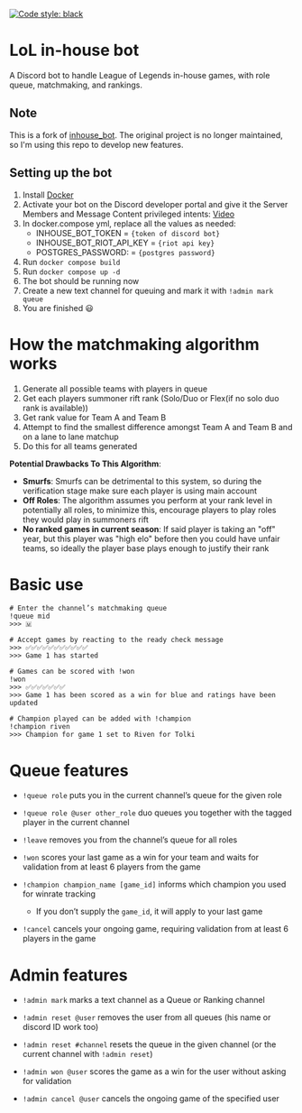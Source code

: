 [![Code style: black](https://img.shields.io/badge/code%20style-black-000000.svg)](https://github.com/psf/black)

# LoL in-house bot
A Discord bot to handle League of Legends in-house games, with role queue, matchmaking, and rankings.

## Note

This is a fork of [inhouse_bot](https://github.com/mrtolkien/inhouse_bot). The original project is no longer maintained, so I'm using this repo to develop new features.

## Setting up the bot

1. Install [Docker](https://docs.docker.com/get-docker/)
2. Activate your bot on the Discord developer portal and give it the Server Members and Message Content privileged intents: [Video](http://www.youtube.com/watch?v=TksVS8PE2fw   "Youtube Video")
3. In docker.compose yml, replace all the values as needed:
    - INHOUSE_BOT_TOKEN = ```{token of discord bot}```
    - INHOUSE_BOT_RIOT_API_KEY = ```{riot api key}```
    - POSTGRES_PASSWORD: = ```{postgres password}```
4. Run ```docker compose build ```
5. Run ```docker compose up -d```
6. The bot should be running now
7. Create a new text channel for queuing and mark it with `!admin mark queue`
8. You are finished :smiley:

# How the matchmaking algorithm works
1. Generate all possible teams with players in queue
2. Get each players summoner rift rank (Solo/Duo or Flex(if no solo duo rank is available))
3. Get rank value for Team A and Team B
4. Attempt to find the smallest difference amongst Team A and Team B and on a lane to lane matchup
5. Do this for all teams generated

**Potential Drawbacks To This Algorithm**:
- **Smurfs**: Smurfs can be detrimental to this system, so during the verification stage make sure each player is using main account
- **Off Roles**: The algorithm assumes you perform at your rank level in potentially all roles, to minimize this, encourage players to play roles they would play in summoners rift
- **No ranked games in current season**: If said player is taking an "off" year, but this player was "high elo" before then you could have unfair teams, so ideally the player base plays enough to justify their rank

# Basic use
```
# Enter the channel’s matchmaking queue
!queue mid
>>> 🇲

# Accept games by reacting to the ready check message
>>> ✅✅✅✅✅✅✅✅✅✅✅
>>> Game 1 has started

# Games can be scored with !won
!won
>>> ✅✅✅✅✅✅✅
>>> Game 1 has been scored as a win for blue and ratings have been updated

# Champion played can be added with !champion
!champion riven
>>> Champion for game 1 set to Riven for Tolki
```

# Queue features
- `!queue role` puts you in the current channel’s queue for the given role

- `!queue role @user other_role` duo queues you together with the tagged player in the current channel

- `!leave` removes you from the channel’s queue for all roles

- `!won` scores your last game as a win for your team and waits for validation from at least 6 players from the game

- `!champion champion_name [game_id]` informs which champion you used for winrate tracking
    - If you don’t supply the `game_id`, it will apply to your last game

- `!cancel` cancels your ongoing game, requiring validation from at least 6 players in the game

# Admin features
- `!admin mark` marks a text channel as a Queue or Ranking channel

- `!admin reset @user` removes the user from all queues (his name or discord ID work too)

- `!admin reset #channel` resets the queue in the given channel (or the current channel with `!admin reset`)

- `!admin won @user` scores the game as a win for the user without asking for validation

- `!admin cancel @user` cancels the ongoing game of the specified user